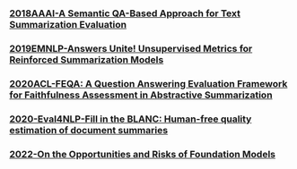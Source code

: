 ### [2018AAAI-A Semantic QA-Based Approach for Text Summarization Evaluation](https://arxiv.org/ftp/arxiv/papers/1704/1704.06259.pdf)
### [2019EMNLP-Answers Unite! Unsupervised Metrics for Reinforced Summarization Models](https://arxiv.org/pdf/1909.01610.pdf)
### [2020ACL-FEQA: A Question Answering Evaluation Framework for Faithfulness Assessment in Abstractive Summarization](https://arxiv.org/pdf/2005.03754.pdf)
### [2020-Eval4NLP-Fill in the BLANC: Human-free quality estimation of document summaries](https://arxiv.org/pdf/2002.09836.pdf)
### [2022-On the Opportunities and Risks of Foundation Models](https://arxiv.org/pdf/2108.07258.pdf)
